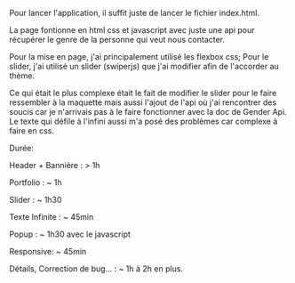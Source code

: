 Pour lancer l'application, il suffit juste de lancer le fichier index.html.

La page fontionne en html css et javascript avec juste une api pour récupérer le genre de la personne qui veut nous contacter.

Pour la mise en page, j'ai principalement utilisé les flexbox css; 
Pour le slider, j'ai utilisé un slider (swiperjs) que j'ai modifier afin de l'accorder au thème.

Ce qui était le plus complexe était le fait de modifier le slider pour le faire ressembler à la maquette mais aussi l'ajout de l'api où j'ai rencontrer des soucis car je n'arrivais pas à le faire fonctionner avec la doc de Gender Api.
Le texte qui défile à l'infini aussi m'a posé des problèmes car complexe à faire en css.

Durée:

Header + Bannière : > 1h

Portfolio : ~ 1h

Slider : ~ 1h30

Texte Infinite : ~ 45min

Popup : ~ 1h30 avec le javascript

Responsive: ~ 45min

Détails, Correction de bug... : ~ 1h à 2h en plus.
